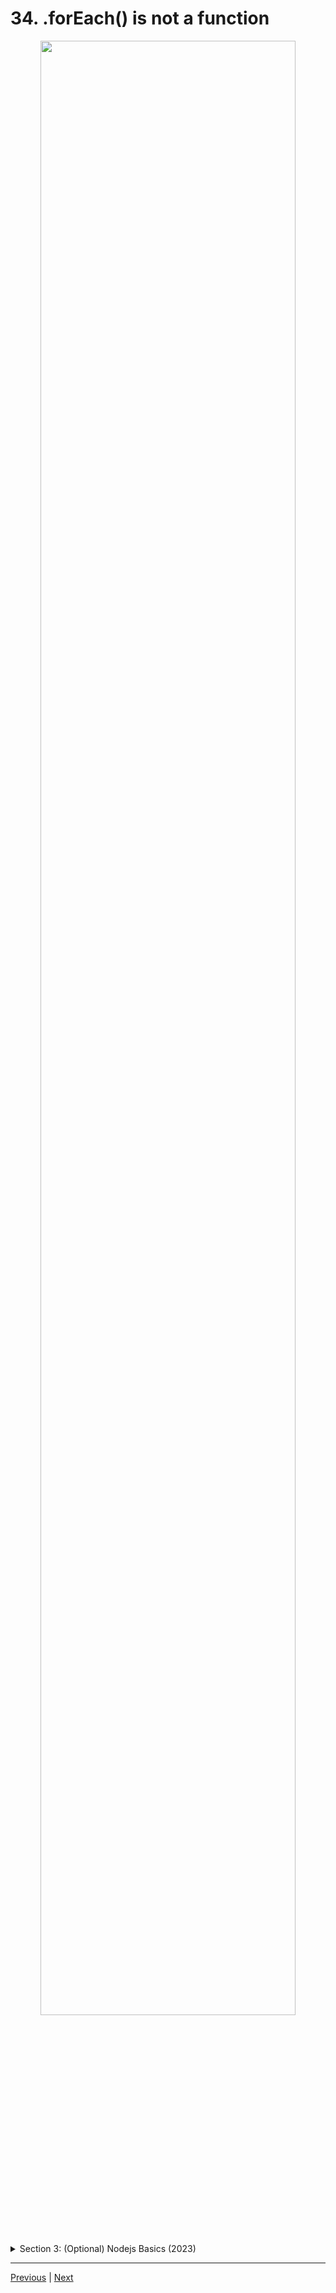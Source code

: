 # 34. .forEach() is not a function

<p align="center" >
    <img src="https://rfpga.s3.us-west-1.amazonaws.com/Develop-Discord-Bots-in-Nodejs_Complete-Course-in-2023/images/34_forEach()-is-not-a-function.png" width="90%" > 
</p> 


<details>
  <summary> Section 3: (Optional) Nodejs Basics (2023) </summary>

  -   [Codebase: 34. .forEach() is not a function](../codebase/discord-bots/foreach-is-not-a-function/)

</details>

---

[Previous](./33_Convert-Milliseconds-to-Date-and-Time.md) | [Next](./35_When-to-use-const-variable.md)